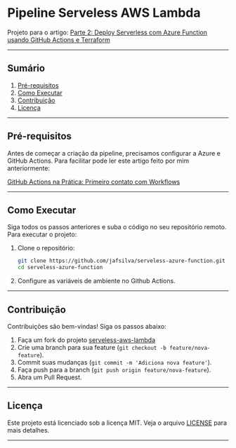 # Pipeline Serveless AWS Lambda

Projeto para o artigo: [Parte 2: Deploy Serverless com Azure Function usando GitHub Actions e Terraform](https://www.linkedin.com/pulse/parte-2-deploy-serverless-com-azure-function-usando-github-aparecido-ekc5f)

---

## Sumário
1. [Pré-requisitos](#pré-requisitos)
2. [Como Executar](#como-executar)
3. [Contribuição](#contribuição)
4. [Licença](#licença)

---

## Pré-requisitos
  
Antes de começar a criação da pipeline, precisamos configurar a Azure e GitHub Actions. Para facilitar pode ler este artigo feito por mim anteriormente:

[GitHub Actions na Prática: Primeiro contato com Workflows](https://www.linkedin.com/pulse/github-actions-na-pr%C3%A1tica-primeiro-contato-com-jos%C3%A9-aparecido-ez1gf)


---

## Como Executar

Siga todos os passos anteriores e suba o código no seu repositório remoto. Para executar o projeto:

1. Clone o repositório:
   ```bash
   git clone https://github.com/jafsilva/serveless-azure-function.git
   cd serveless-azure-function
   ```
2. Configure as variáveis de ambiente no Github Actions.

---

## Contribuição

Contribuições são bem-vindas! Siga os passos abaixo:

1. Faça um fork do projeto [serveless-aws-lambda](https://github.com/jafsilva/serveless-azure-function.git) 
2. Crie uma branch para sua feature (`git checkout -b feature/nova-feature`).
3. Commit suas mudanças (`git commit -m 'Adiciona nova feature'`).
4. Faça push para a branch (`git push origin feature/nova-feature`).
5. Abra um Pull Request.

---

## Licença

Este projeto está licenciado sob a licença MIT. Veja o arquivo [LICENSE](LICENSE) para mais detalhes.

---
